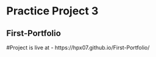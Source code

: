<h1>Practice Project 3</h1>
<h2>First-Portfolio</h2>
#Project is live at - https://hpx07.github.io/First-Portfolio/
